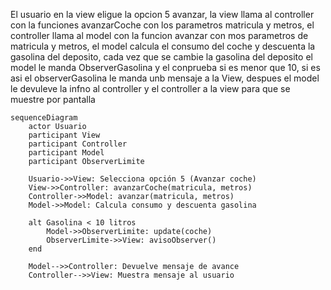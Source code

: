 El usuario en la view eligue la opcion 5 avanzar, la view llama al controller con la funciones avanzarCoche con los parametros matricula y metros, el controller llama al model con la funcion avanzar con mos parametros de matricula y metros, el model calcula el consumo del coche y descuenta la gasolina del deposito, cada vez que se cambie la gasolina del deposito el model le manda ObserverGasolina y el conprueba si es menor que 10, si es asi el observerGasolina le manda unb mensaje a la View, despues el model le devuleve la infno al controller y el controller a la view para que se muestre por pantalla



```mermaid
sequenceDiagram
    actor Usuario
    participant View
    participant Controller
    participant Model
    participant ObserverLimite

    Usuario->>View: Selecciona opción 5 (Avanzar coche)
    View->>Controller: avanzarCoche(matricula, metros)
    Controller->>Model: avanzar(matricula, metros)
    Model->>Model: Calcula consumo y descuenta gasolina

    alt Gasolina < 10 litros
        Model->>ObserverLimite: update(coche)
        ObserverLimite->>View: avisoObserver()
    end

    Model-->>Controller: Devuelve mensaje de avance
    Controller-->>View: Muestra mensaje al usuario
```